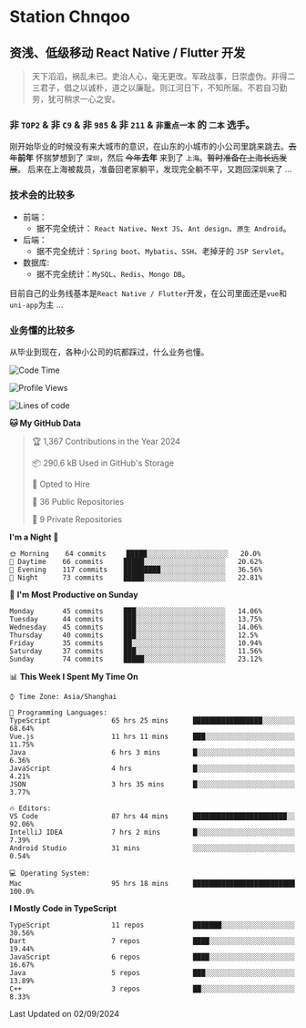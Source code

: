# Station Chnqoo

## 资浅、低级移动 React Native / Flutter 开发

> 天下滔滔，祸乱未已。吏治人心，毫无更改。军政战事，日崇虚伪。非得二三君子，倡之以诚朴，道之以廉耻。则江河日下，不知所届。不若自习勤劳，犹可稍求一心之安。

### 非 `TOP2` & 非 `C9` & 非 `985` & 非 `211` & `非重点一本` 的 `二本` 选手。

刚开始毕业的时候没有来大城市的意识，在山东的小城市的小公司里跳来跳去。~~去年~~**前年** 怀揣梦想到了 `深圳`，然后 ~~今年~~**去年** 来到了 `上海`。~~暂时准备在上海长远发展~~。
后来在上海被裁员，准备回老家躺平，发现完全躺不平，又跑回深圳来了 ...

### 技术会的比较多

- 前端：
  - 据不完全统计： `React Native`、`Next JS`、`Ant design`、`原生 Android`。
- 后端：
  - 据不完全统计：`Spring boot`、`Mybatis`、`SSH`、老掉牙的 `JSP Servlet`。
- 数据库:
  - 据不完全统计：`MySQL`、`Redis`、`Mongo DB`。

目前自己的业务线基本是`React Native / Flutter`开发，在公司里面还是`vue`和`uni-app`为主 ...

### 业务懂的比较多

从毕业到现在，各种小公司的坑都踩过，什么业务也懂。

<!--START_SECTION:waka-->
![Code Time](http://img.shields.io/badge/Code%20Time-5%2C959%20hrs%2049%20mins-blue)

![Profile Views](http://img.shields.io/badge/Profile%20Views-2-blue)

![Lines of code](https://img.shields.io/badge/From%20Hello%20World%20I%27ve%20Written-325%20Thousand%20lines%20of%20code-blue)

**🐱 My GitHub Data** 

> 🏆 1,367 Contributions in the Year 2024
 > 
> 📦 290.6 kB Used in GitHub's Storage 
 > 
> 💼 Opted to Hire
 > 
> 📜 36 Public Repositories 
 > 
> 🔑 9 Private Repositories  
 > 
**I'm a Night 🦉** 

```text
🌞 Morning    64 commits     █████░░░░░░░░░░░░░░░░░░░░   20.0% 
🌆 Daytime    66 commits     █████░░░░░░░░░░░░░░░░░░░░   20.62% 
🌃 Evening    117 commits    █████████░░░░░░░░░░░░░░░░   36.56% 
🌙 Night      73 commits     █████░░░░░░░░░░░░░░░░░░░░   22.81%

```
📅 **I'm Most Productive on Sunday** 

```text
Monday       45 commits     ███░░░░░░░░░░░░░░░░░░░░░░   14.06% 
Tuesday      44 commits     ███░░░░░░░░░░░░░░░░░░░░░░   13.75% 
Wednesday    45 commits     ███░░░░░░░░░░░░░░░░░░░░░░   14.06% 
Thursday     40 commits     ███░░░░░░░░░░░░░░░░░░░░░░   12.5% 
Friday       35 commits     ██░░░░░░░░░░░░░░░░░░░░░░░   10.94% 
Saturday     37 commits     ███░░░░░░░░░░░░░░░░░░░░░░   11.56% 
Sunday       74 commits     █████░░░░░░░░░░░░░░░░░░░░   23.12%

```


📊 **This Week I Spent My Time On** 

```text
⌚︎ Time Zone: Asia/Shanghai

💬 Programming Languages: 
TypeScript               65 hrs 25 mins      █████████████████░░░░░░░░   68.64% 
Vue.js                   11 hrs 11 mins      ███░░░░░░░░░░░░░░░░░░░░░░   11.75% 
Java                     6 hrs 3 mins        █░░░░░░░░░░░░░░░░░░░░░░░░   6.36% 
JavaScript               4 hrs               █░░░░░░░░░░░░░░░░░░░░░░░░   4.21% 
JSON                     3 hrs 35 mins       █░░░░░░░░░░░░░░░░░░░░░░░░   3.77%

🔥 Editors: 
VS Code                  87 hrs 44 mins      ███████████████████████░░   92.06% 
IntelliJ IDEA            7 hrs 2 mins        █░░░░░░░░░░░░░░░░░░░░░░░░   7.39% 
Android Studio           31 mins             ░░░░░░░░░░░░░░░░░░░░░░░░░   0.54%

💻 Operating System: 
Mac                      95 hrs 18 mins      █████████████████████████   100.0%

```

**I Mostly Code in TypeScript** 

```text
TypeScript               11 repos            ███████░░░░░░░░░░░░░░░░░░   30.56% 
Dart                     7 repos             ████░░░░░░░░░░░░░░░░░░░░░   19.44% 
JavaScript               6 repos             ████░░░░░░░░░░░░░░░░░░░░░   16.67% 
Java                     5 repos             ███░░░░░░░░░░░░░░░░░░░░░░   13.89% 
C++                      3 repos             ██░░░░░░░░░░░░░░░░░░░░░░░   8.33%

```



 Last Updated on 02/09/2024
<!--END_SECTION:waka-->

<!---
ChenqiaoStation/ChenqiaoStation is a ✨ special ✨ repository because its `README.md` (this file) appears on your GitHub profile.
You can click the Preview link to take a look at your changes.
--->
